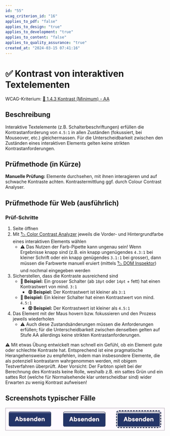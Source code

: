 ```yaml
---
id: "55"
wcag_criterion_id: "16"
applies_to_pdf: "false"
applies_to_design: "true"
applies_to_development: "true"
applies_to_content: "false"
applies_to_quality_assurance: "true"
created_at: "2024-03-15 07:41:16"
---
```


# ✅ Kontrast von interaktiven Textelementen

WCAG-Kriterium: [📜 1.4.3 Kontrast (Minimum) - AA](..)

## Beschreibung

Interaktive Textelemente (z.B. Schalterbeschriftungen) erfüllen die Kontrastanforderung von `4.5:1` in allen Zuständen (fokussiert, bei Mouseover, etc.) gleichermassen. Für die Unterscheidbarkeit zwischen den Zuständen eines interaktiven Elements gelten keine strikten Kontrastanforderungen.

## Prüfmethode (in Kürze)

**Manuelle Prüfung:** Elemente durchsehen, mit ihnen interagieren und auf schwache Kontraste achten. Kontrastermittlung ggf. durch Colour Contrast Analyser.

## Prüfmethode für Web (ausführlich)

### Prüf-Schritte

1. Seite öffnen
1. Mit [🏷️ Color Contrast Analyzer](/de/tags/werkzeuge/color-contrast-analyzer) jeweils die Vorder- und Hintergrundfarbe eines interaktiven Elements wählen
    - ⚠️ Das Nutzen der Farb-Pipette kann ungenau sein! Wenn Ergebnisse knapp sind (z.B. ein knapp ungenügendes `4.3:1` bei kleiner Schrift oder ein knapp genügendes `3.1:1` bei grosser), dann müssen die Farbwerte manuell eruiert (mittels [🏷️ DOM Inspektor](/de/tags/werkzeuge/dom-inspektor)) und nochmal eingegeben werden
1. Sicherstellen, dass die Kontraste ausreichend sind
    - **🙂 Beispiel:** Ein grosser Schalter (ab `18pt` oder `14pt` + fett) hat einen Kontrastwert von mind. `3:1`
        - **😡 Beispiel:** Der Kontrastwert ist kleiner als `3:1`
    - **🙂 Beispiel:** Ein kleiner Schalter hat einen Kontrastwert von mind. `4.5:1`
        - **😡 Beispiel:** Der Kontrastwert ist kleiner als `4.5:1`
1. Das Element mit der Maus hovern bzw. fokussieren und den Prozess jeweils wiederholen
    - ⚠️ Auch diese Zustandsänderungen müssen die Anforderungen erfüllen; für die Unterscheidbarkeit zwischen denselben gelten auf Stufe AA allerdings keine strikten Kontrastanforderungen.

⚠️ Mit etwas Übung entwickelt man schnell ein Gefühl, ob ein Element gute oder schlechte Kontraste hat. Entsprechend ist eine pragmatische Herangehensweise zu empfehlen, indem man insbesondere Elemente, die als potenziell kontrastarm wahrgenommen werden, mit obigem Testverfahren überprüft. Aber Vorsicht: Der Farbton spielt bei der Berechnung des Kontrasts keine Rolle, weshalb z.B. ein sattes Grün und ein sattes Rot (welche für Normalsehende klar unterscheidbar sind) wider Erwarten zu wenig Kontrast aufweisen!

## Screenshots typischer Fälle

![Schalter mit unterschiedlichen Zuständen](images/schalter-mit-unterschiedlichen-zustnden.png)